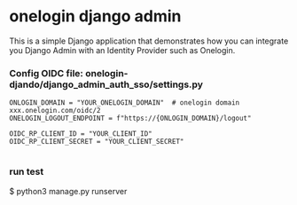 # onelogin django admin

This is a simple Django application that demonstrates how you can integrate you Django Admin with an Identity Provider such as Onelogin.

### Config OIDC file:  onelogin-djando/django_admin_auth_sso/settings.py 
```
ONLOGIN_DOMAIN = "YOUR_ONELOGIN_DOMAIN"  # onelogin domain  xxx.onelogin.com/oidc/2
ONELOGIN_LOGOUT_ENDPOINT = f"https://{ONLOGIN_DOMAIN}/logout"

OIDC_RP_CLIENT_ID = "YOUR_CLIENT_ID" 
OIDC_RP_CLIENT_SECRET = "YOUR_CLIENT_SECRET" 
  
 ```

### run test
$ python3 manage.py runserver
